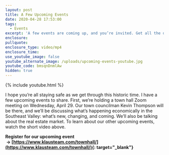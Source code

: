 ```yaml
---
layout: post
title: A Few Upcoming Events
date: 2020-04-28 17:53:00
tags:
  - Events
excerpt: 'A few events are coming up, and you’re invited. Get all the details here.'
enclosure:
pullquote:
enclosure_type: video/mp4
enclosure_time:
use_youtube_image: false
youtube_alternate_image: /uploads/upcoming-events-youtube.jpg
youtube_code: bmsqnDnmlAw
hidden: true
---
```


{% include youtube.html %}

I hope you’re all staying safe as we get through this historic time. I have a few upcoming events to share. First, we’re holding a town hall Zoom meeting on Wednesday, April 29. Our town councilman Kevin Thompson will be there, and we’ll be discussing what’s happening economically in the Southeast Valley: what’s new, changing, and coming. We’ll also be talking about the real estate market. To learn about our other upcoming events, watch the short video above.

**Register for our upcoming event &nbsp;→&nbsp;[https://www.klausteam.com/townhall/](https://www.klausteam.com/townhall/){: target="_blank"}**

&nbsp;